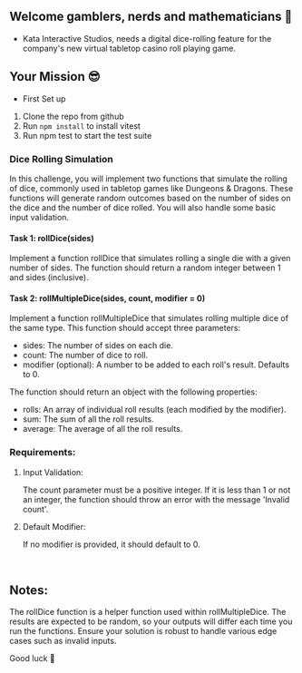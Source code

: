 ## Welcome gamblers, nerds and mathematicians 🎲


- Kata Interactive Studios, needs a digital dice-rolling feature for the company's new virtual tabletop casino roll playing game. 



## Your Mission 😎
- First Set up

1. Clone the repo from github
2. Run <code>npm install</code> to install vitest
3. Run npm test to start the test suite

### Dice Rolling Simulation
In this challenge, you will implement two functions that simulate the rolling of dice, commonly used in tabletop games like Dungeons & Dragons. These functions will generate random outcomes based on the number of sides on the dice and the number of dice rolled. You will also handle some basic input validation.

#### Task 1: rollDice(sides)
Implement a function rollDice that simulates rolling a single die with a given number of sides. The function should return a random integer between 1 and sides (inclusive).

#### Task 2: rollMultipleDice(sides, count, modifier = 0)
Implement a function rollMultipleDice that simulates rolling multiple dice of the same type. This function should accept three parameters:

- sides: The number of sides on each die.<br>
- count: The number of dice to roll.<br>
- modifier (optional): A number to be added to each roll's result. Defaults to 0. <br>

The function should return an object with the following properties:<br>
- rolls: An array of individual roll results (each modified by the modifier).<br>
- sum: The sum of all the roll results.<br>
- average: The average of all the roll results.

### Requirements:
1. Input Validation:

    The count parameter must be a positive integer. If it is less than 1 or not an integer, the function should throw an error with the message 'Invalid count'.
2. Default Modifier:

    If no modifier is provided, it should default to 0.

<br>

## Notes:
The rollDice function is a helper function used within rollMultipleDice.
The results are expected to be random, so your outputs will differ each time you run the functions.
Ensure your solution is robust to handle various edge cases such as invalid inputs.


Good luck 🤞
